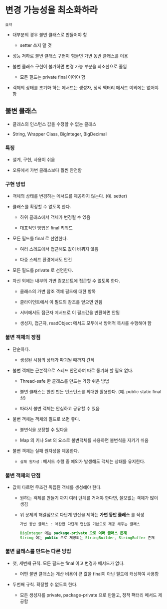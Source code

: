 # 변경 가능성을 최소화하라

`요약`
- 대부분의 경우 불변 클래스로 만들어야 함
  
  - setter 쓰지 말 것

- 성능 저하로 불변 클래스 구현이 힘들면 가변 동반 클래스를 이용

- 불변 클래스 구현이 불가하면 변경 가능 부분을 최소한으로 줄임

    - 모든 필드는 private final 이어야 함

- 객체의 상태를 초기화 하는 메서드는 생성자, 정적 팩터리 메서드 이외에는 없어야 함

## 불변 클래스

- 클래스의 인스턴스 값을 수정할 수 없는 클래스

- String, Wrapper Class, BigInteger, BigDecimal

### 특징

- 설계, 구현, 사용이 쉬움

- 오류에서 가변 클래스보다 훨씬 안전함

### 구현 방법

- 객체의 상태를 변경하는 메서드를 제공하지 않는다. (예. setter)

- 클래스를 확장할 수 없도록 한다.

    - 하위 클래스에서 객체가 변경될 수 있음

    - 대표적인 방법은 final 키워드
  
- 모든 필드를 final 로 선언한다.

    - 여러 스레드에서 접근해도 값이 바뀌지 않음
  
    - 다중 스레드 환경에서도 안전
  
- 모든 필드를 private 로 선언한다.

- 자신 외에는 내부의 가변 컴포넌트에 접근할 수 없도록 한다.

    - 클래스의 가변 참조 객체 필드에 대한 항목
  
    - 클라이언트에서 이 필드의 참조를 얻으면 안됨
  
    - 서버에서도 접근자 메서드로 이 필드값을 반환하면 안됨
  
    - 생성자, 접근자, readObject 메서드 모두에서 방어적 복사를 수행해야 함


### 불변 객체의 장점
- 단순하다.

    - 생성된 시점의 상태가 파괴될 때까지 간직

- 불변 객체는 근본적으로 스레드 안전하여 따로 동기화 할 필요 없다.

  - Thread-safe 한 클래스를 만드는 가장 쉬운 방법
  
  - 불변 클래스는 한번 만든 인스턴스를 최대한 활용한다. (예. public static final 상)
  
  - 따라서 불변 객체는 안심하고 공유할 수 있음

- 불변 객체는 객체의 필드로 쓰면 좋다.

  - 불변식을 보장할 수 있다음
  
  - Map 의 키나 Set 의 요소로 불변객체를 사용하면 불변식을 지키기 쉬움
  
- 불변 객체는 실패 원자성을 제공한다.
  
  - `실패 원자성` : 메서드 수행 중 예외가 발생해도 객체는 상태를 유지한다.


### 불변 객체의 단점
- 값이 다르면 무조건 독립된 객체를 생성해야 한다.

  - 원하는 객체를 만들기 까지 여러 단계를 거쳐야 한다면, 쓸모없는 객체가 많이 생김
  
  - 위 문제의 해결점으로 다단계 연산을 제하는 **가변 동반 클래스** 를 작성
  
    ```java
    가변 동반 클래스 : 복잡한 다단계 연산을 기본으로 제공 해주는 클래스
    
    BigInteger 에는 package-private 으로 여러 클래스 존재
    String 에는 public 으로 제공되는 StringBuilder, StringBuffer 존재
    ```


### 불변 클래스를 만드는 다른 방법

- 첫, 세번째 규칙. 모든 필드는 final 이고 변경자 메서드가 없다.

    - 어떤 불변 클래스는 계산 비용이 큰 값을 final이 아닌 필드에 캐싱하여 사용함

- 두번째 규칙. 확장할 수 없도록 한다.

    - 모든 생성자를 private, package-private 으로 만들고, 정적 팩터리 메서드 제공함